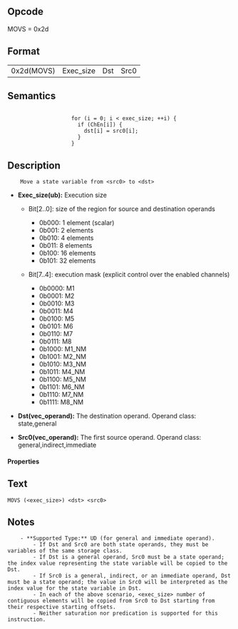 <!---======================= begin_copyright_notice ============================

Copyright (C) 2020-2022 Intel Corporation

SPDX-License-Identifier: MIT

============================= end_copyright_notice ==========================-->

## Opcode

  MOVS = 0x2d

## Format

| | | | |
| --- | --- | --- | --- |
| 0x2d(MOVS) | Exec_size | Dst | Src0 |


## Semantics


```

                    for (i = 0; i < exec_size; ++i) {
                      if (ChEn[i]) {
                        dst[i] = src0[i];
                      }
                    }
```

## Description





```
    Move a state variable from <src0> to <dst>
```


- **Exec_size(ub):** Execution size

  - Bit[2..0]: size of the region for source and destination operands

    - 0b000:  1 element (scalar)
    - 0b001:  2 elements
    - 0b010:  4 elements
    - 0b011:  8 elements
    - 0b100:  16 elements
    - 0b101:  32 elements
  - Bit[7..4]: execution mask (explicit control over the enabled channels)

    - 0b0000:  M1
    - 0b0001:  M2
    - 0b0010:  M3
    - 0b0011:  M4
    - 0b0100:  M5
    - 0b0101:  M6
    - 0b0110:  M7
    - 0b0111:  M8
    - 0b1000:  M1_NM
    - 0b1001:  M2_NM
    - 0b1010:  M3_NM
    - 0b1011:  M4_NM
    - 0b1100:  M5_NM
    - 0b1101:  M6_NM
    - 0b1110:  M7_NM
    - 0b1111:  M8_NM

- **Dst(vec_operand):** The destination operand. Operand class: state,general


- **Src0(vec_operand):** The first source operand. Operand class: general,indirect,immediate


#### Properties




## Text
```
MOVS (<exec_size>) <dst> <src0>
```

## Notes





```
    - **Supported Type:** UD (for general and immediate operand).
        - If Dst and Src0 are both state operands, they must be variables of the same storage class.
        - If Dst is a general operand, Src0 must be a state operand; the index value representing the state variable will be copied to the Dst.
        - If Src0 is a general, indirect, or an immediate operand, Dst must be a state operand; the value in Src0 will be interpreted as the index value for the state variable in Dst.
        - In each of the above scenario, <exec_size> number of contiguous elements will be copied from Src0 to Dst starting from their respective starting offsets.
        - Neither saturation nor predication is supported for this instruction.
```

